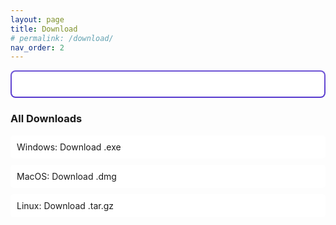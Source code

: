 ```yaml
---
layout: page
title: Download
# permalink: /download/
nav_order: 2
---
```



<style>

    .card {
        background-color: #ffffff;
        margin-bottom: 20px;
        padding: 20px;
        border-radius: 8px;
        box-shadow: 0 2px 4px rgba(0,0,0,0.1);
        text-align: center; 
    }
    .card-highlight {
position: relative;
border: 2px solid transparent; /* Make the border transparent */
background: linear-gradient(#ffffff, #ffffff) padding-box, linear-gradient(#6f55d5, #5739ce) border-box;
box-shadow: 0 0 0 2px var(--border-gradient, linear-gradient(#6f55d5, #5739ce)) inset;
}
    .card-title {
        font-size: 24px;
        margin-bottom: 10px;
    }
    .card-text {
        font-size: 16px;
        margin-bottom: 20px;
    }
    .btn {
        display: inline-block;
        padding: 10px 20px;
        /* background-color: #007bff;
        color: #ffffff; */
        text-decoration: none;
        border-radius: 5px;
    }
    .list-group {
        list-style: none;
        padding: 0;
    }
    .list-group-item {
        background-color: #ffffff;
        margin-bottom: 10px;
        padding: 10px;
        border-radius: 5px;
    }
    .list-group-item a {
        text-decoration: none;
        /* color: #007bff; */
    }
</style>


<div class="card card-highlight" id="suggestedDownload">
    <!-- Suggested download card content will be inserted here by JavaScript -->
</div>

<h3>All Downloads</h3>
<ul class="list-group">
    <li class="list-group-item">Windows: <a href="/downloads/windows/package.exe">Download .exe</a></li>
    <li class="list-group-item">MacOS: <a href="/downloads/macos/package.dmg">Download .dmg</a></li>
    <li class="list-group-item">Linux: <a href="/downloads/linux/package.tar.gz">Download .tar.gz</a></li>
    <!-- Add more OS-specific downloads as needed -->
</ul>

<script>
document.addEventListener('DOMContentLoaded', function() {
    var os = "Unknown OS";
    var downloadLink = "";
    var downloadText = "";
    var guideLink = "/docs/installation.html";

    if (navigator.appVersion.indexOf("Win") != -1) { os = "Windows"; downloadLink = "/downloads/windows/package.exe"; downloadText = "Download for Windows"; }
    if (navigator.appVersion.indexOf("Mac") != -1) { os = "MacOS"; downloadLink = "/downloads/macos/package.dmg"; downloadText = "Download for MacOS"; }
    if (navigator.appVersion.indexOf("X11") != -1 || navigator.appVersion.indexOf("Linux") != -1) { os = "Linux"; downloadLink = "/downloads/linux/package.tar.gz"; downloadText = "Download for Linux"; }

    var suggestedDownloadCard = document.getElementById('suggestedDownload');
    suggestedDownloadCard.innerHTML = `
        <div class="card-body">
            <h2 class="card-title">Suggested Download for ${os}</h5>
            <br>
            <a href="${downloadLink}" class="btn btn-primary">${downloadText}</a>
            <p class="card-text"><a href="${guideLink}">View Installation Guide</a></p> <!-- Link to the installation guide -->
        </div>
    `;
});
</script>


